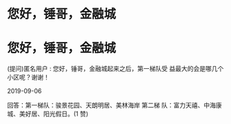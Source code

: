 # 您好，锤哥，金融城

# 您好，锤哥，金融城

(提问)匿名用户 : 您好，锤哥，金融城起来之后，第一梯队受 益最大的会是哪几个小区呢？谢谢！

2019-09-06

回答：第一梯队：骏景花园、天朗明居、美林海岸 第二梯 队：富力天禧、中海康城、美好居、阳光假日。(1 赞)